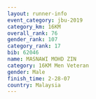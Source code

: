 ```yaml
---
layout: runner-info 
event_category: jbu-2019 
category_km: 16KM  
overall_rank: 76
gender_rank: 107
category_rank: 17
bib: 62046
name: MASNAWI MOHD ZIN
category: 16KM Men Veteran
gender: Male
finish_time: 2-28-07
country: Malaysia
---
```

